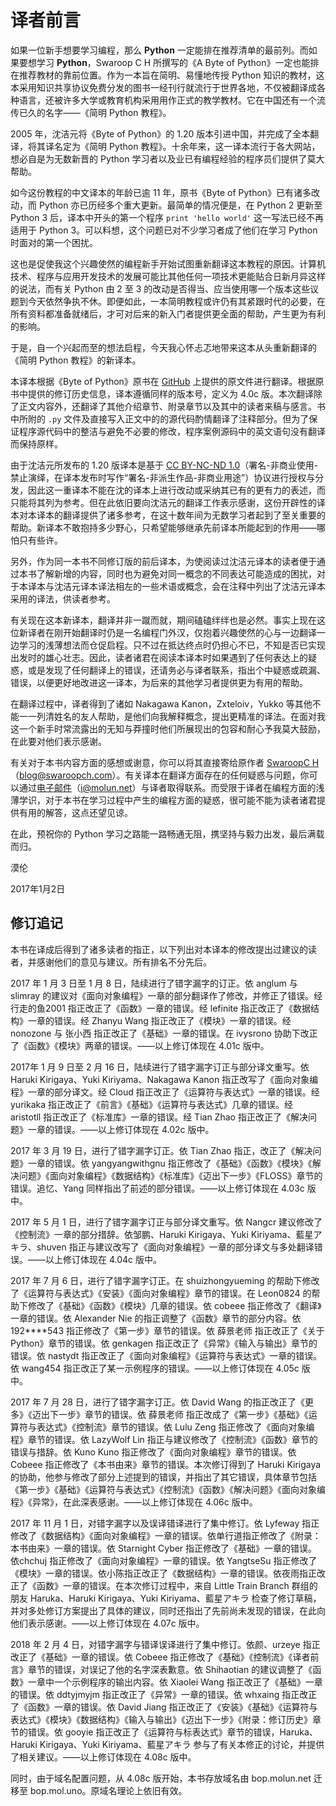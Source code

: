 # 译者前言

如果一位新手想要学习编程，那么 **Python** 一定能排在推荐清单的最前列。而如果要想学习 **Python**，Swaroop C H 所撰写的《A Byte of Python》一定也能排在推荐教材的靠前位置。作为一本旨在简明、易懂地传授 Python 知识的教材，这本采用知识共享协议免费分发的图书一经刊行就流行于世界各地，不仅被翻译成各种语言，还被许多大学或教育机构采用用作正式的教学教材。它在中国还有一个流传已久的名字——《简明 Python 教程》。

2005 年，沈洁元将《Byte of Python》的 1.20 版本引进中国，并完成了全本翻译，将其译名定为《简明 Python 教程》。十余年来，这一译本流行于各大网站，想必自是为无数新晋的 Python 学习者以及业已有编程经验的程序员们提供了莫大帮助。

如今这份教程的中文译本的年龄已逾 11 年，原书《Byte of Python》已有诸多改动，而 Python 亦已历经多个重大更新。最简单的情况便是，在 Python 2 更新至 Python 3 后，译本中开头的第一个程序 `print 'hello world'` 这一写法已经不再适用于 Python 3。可以料想，这个问题已对不少学习者成了他们在学习 Python 时面对的第一个困扰。

这也是促使我这个兴趣使然的编程新手开始试图重新翻译这本教程的原因。计算机技术、程序与应用开发技术的发展可能比其他任何一项技术更能贴合日新月异这样的说法，而有关 Python 由 2 至 3 的改动是否得当、应当使用哪一个版本这些议题到今天依然争执不休。即便如此，一本简明教程或许仍有其紧跟时代的必要，在所有资料都准备就绪后，才可对后来的新入门者提供更全面的帮助，产生更为有利的影响。

于是，自一个兴起而至的想法启程，今天我心怀忐忑地带来这本从头重新翻译的《简明 Python 教程》的新译本。

本译本根据《Byte of Python》原书在 [GitHub](https://github.com/swaroopch/byte-of-python) 上提供的原文件进行翻译。根据原书中提供的修订历史信息，译本遵循同样的版本号，定义为 4.0c 版。本次翻译除了正文内容外，还翻译了其他介绍章节、附录章节以及其中的读者来稿与感言。书中所附的 `.py` 文件及直接写入正文中的的源代码酌情翻译了注释部分。但为了保证程序源代码中的整洁与避免不必要的修改，程序案例源码中的英文语句没有翻译而保持原样。

由于沈洁元所发布的 1.20 版译本是基于 [CC BY-NC-ND 1.0](https://creativecommons.org/licenses/by-nd-nc/1.0/)（署名-非商业使用-禁止演绎，在译本发布时写作“署名-非派生作品-非商业用途”）协议进行授权与分发，因此这一重译本不能在沈的译本上进行改动或采纳其已有的更有力的表述，而只能将其列为参考。但在此依旧要向沈洁元的翻译工作表示感谢，这份开辟性的译本对本译本的翻译提供了诸多参考，在这十数年间为无数学习者起到了至关重要的帮助。新译本不敢抱持多少野心，只希望能够继承先前译本所能起到的作用——哪怕只有些许。

另外，作为同一本书不同修订版的前后译本，为使阅读过沈洁元译本的读者便于通过本书了解新增的内容，同时也为避免对同一概念的不同表达可能造成的困扰，对于本译本与沈洁元译本译法相左的一些术语或概念，会在注释中列出了沈洁元译本采用的译法，供读者参考。

有关现在这本新译本，翻译并非一蹴而就，期间磕磕绊绊也是必然。事实上现在这位新译者在刚开始翻译时仍是一名编程门外汉，仅抱着兴趣使然的心与一边翻译一边学习的浅薄想法而仓促启程。只不过在抵达终点时仍担心不已，不知是否已实现出发时的雄心壮志。因此，读者诸君在阅读本译本时如果遇到了任何表达上的疑惑，或是发现了任何翻译上的错误，还请务必与译者联系，指出个中疑惑或疏漏、错误，以便更好地改进这一译本，为后来的其他学习者提供更为有用的帮助。

在翻译过程中，译者得到了诸如 Nakagawa Kanon，Zxteloiv，Yukko 等其他不能一一列清姓名的友人帮助，是他们向我解释概念，提出更精准的译法。在面对我这一个新手时常流露出的无知与莽撞时他们所展现出的包容和耐心予我莫大鼓励，在此要对他们表示感谢。

有关对于本书内容方面的感想或谢意，你可以将其直接寄给原作者 [SwaroopC H](blog@swaroopch.com)（blog@swaroopch.com）。有关译本在翻译方面存在的任何疑惑与问题，你可以通过[电子邮件](mailto:i@molun.net)（i@molun.net）与译者取得联系。而受限于译者在编程方面的浅薄学识，对于本书在学习过程中产生的编程方面的疑惑，很可能不能为读者诸君提供有用的解答，这点还望见谅。

在此，预祝你的 Python 学习之路能一路畅通无阻，携坚持与毅力出发，最后满载而归。

漠伦

2017年1月2日

## 修订追记

本书在译成后得到了诸多读者的指正，以下列出对本译本的修改提出过建议的读者，并感谢他们的意见与建议。所有排名不分先后。

2017 年 1 月 3 日至 1 月 8 日，陆续进行了错字漏字的订正。依 anglum 与 slimray 的建议对《面向对象编程》一章的部分翻译作了修改，并修正了错误。经 行走的鱼2001 指正改正了《函数》一章的错误。经 lefinite 指正改正了《数据结构》一章的错误。经 Zhanyu Wang 指正改正了《模块》一章的错误。经 nonozone 与 张小西 指正改正了《基础》一章的错误。在 ivysrono 协助下改正了《函数》《模块》两章的错误。——以上修订体现在 4.01c 版中。

2017年 1 月 9 日至 2 月 16 日，陆续进行了错字漏字订正与部分译文重写。依 Haruki Kirigaya、Yuki Kiriyama、Nakagawa Kanon 指正改写了《面向对象编程》一章的部分译文。经 Cloud 指正改正了《运算符与表达式》一章的错误。经 yurikaka 指正改正了《前言》《基础》《运算符与表达式》几章的错误。经 aristotll 指正改正了《标准库》一章的错误。经 Tian Zhao 指正改正了《解决问题》一章的错误。——以上修订体现在 4.02c 版中。

2017 年 3 月 19 日，进行了错字漏字订正。依 Tian Zhao 指正，改正了《解决问题》一章的错误。依 yangyangwithgnu 指正修改了《基础》《函数》《模块》《解决问题》《面向对象编程》《数据结构》《标准库》《迈出下一步》《FLOSS》章节的错误。追忆、Yang 同样指出了前述的部分错误。——以上修订体现在 4.03c 版中。

2017 年 5 月 1 日，进行了错字漏字订正与部分译文重写。依 Nangcr 建议修改了《控制流》一章的部分措辞。依邹鹏、Haruki Kirigaya、Yuki Kiriyama、藍星アキラ、shuven 指正与建议改写了《面向对象编程》一章的部分译文与多处翻译错误。——以上修订体现在 4.04c 版中。

2017 年 7 月 6 日，进行了错字漏字订正。在 shuizhongyueming 的帮助下修改了《运算符与表达式》《安装》《面向对象编程》章节的错误。在 Leon0824 的帮助下修改了《基础》《函数》《模块》几章的错误。依 cobeee 指正修改了《翻译》一章的错误。依 Alexander Nie 的指正调整了《函数》章节的部分内容。依 192\*\*\*\*543 指正修改了《第一步》章节的错误。依 薛景老师 指正改正了《关于 Python》章节的错误。依 genkagen 指正改正了《异常》《输入与输出》章节的错误。依 nastydt 指正改正了《面向对象编程》《运算符与表达式》一章的错误。依 wang454 指正改正了某一示例程序的错误。——以上修订体现在 4.05c 版中。

2017 年 7 月 28 日，进行了错字漏字订正。依 David Wang 的指正改正了《更多》《迈出下一步》章节的错误。依 薛景老师 指正改成了《第一步》《基础》《运算符与表达式》《控制流》章节的错误。依 Lulu Zeng 指正修改了《面向对象编程》章节的错误。依 LazyWolf Lin 指正与建议修改了《控制流》《函数》章节的错误与措辞。依 Kuno Kuno 指正修改了《面向对象编程》章节的错误。依 Cobeee 指正修改了《本书由来》章节的错误。本次修订得到了 Haruki Kirigaya 的协助，他参与修改了部分上述提到的错误，并指出了其它错误，具体章节包括《第一步》《基础》《运算符与表达式》《控制流》《函数》《解决问题》《面向对象编程》《异常》，在此深表感谢。——以上修订体现在 4.06c 版中。

2017 年 11 月 1 日，对错字漏字以及误译错译进行了集中修订。依 Lyfeway 指正修改了《数据结构》《面向对象编程》一章的错误。依单行道指正修改了《附录：本书由来》一章的错误。依 Starnight Cyber 指正修改了《基础》一章的错误。依chchuj 指正修改了《面向对象编程》一章的错误。依 YangtseSu 指正修改了《模块》一章的错误。依小陈指正改正了《数据结构》一章的错误。依夜雨指正改正了《函数》一章的错误。在本次修订过程中，来自 Little Train Branch 群组的朋友 Haruka、Haruki Kirigaya、Yuki Kiriyama、藍星アキラ 检查了修订草稿，并对多处修订方案提出了具体的建议，同时还指出了先前尚未发现的错误，在此向他们表示感谢。——以上修订体现在 4.07c 版中。

2018 年 2 月 4 日，对错字漏字与错译误译进行了集中修订。依颜、urzeye 指正改正了《基础》一章的错误。依 Cobeee 指正修改了《基础》《控制流》《译者前言》章节的错误，对误记了他的名字深表歉意。依 Shihaotian 的建议调整了《函数》一章中一个示例程序的输出内容。依 Xiaolei Wang 指正改正了《基础》一章的错误。依 ddtyjmyjm 指正改正了《异常》一章的错误。依 whxaing 指正改正了《函数》一章的错误。依 David Jiang 指正改正了《安装》《基础》《运算符与表达式》《模块》《数据结构》《输入与输出》《迈出下一步》《附录：修订历史》章节的错误。依 gooyie 指正改正了《运算符与标表达式》章节的错误，Haruka、Haruki Kirigaya、Yuki Kiriyama、藍星アキラ 参与了有关本修正的讨论，并提供了相关建议。——以上修订体现在 4.08c 版中。

同时，由于域名配置问题，从 4.08c 版开始，本书存放域名由 bop.molun.net 迁移至 bop.mol.uno。原域名理论上依旧有效。